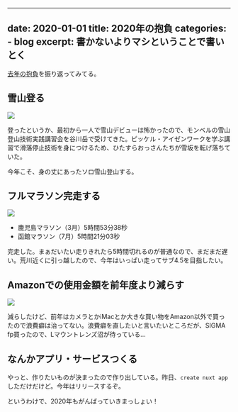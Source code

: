 
---
date: 2020-01-01
title: 2020年の抱負
categories: 
    - blog
excerpt: 書かないよりマシということで書いとく
---

[去年の抱負](/mol/log/new-years-resolutions-2019/)を振り返ってみてる。

## 雪山登る

![](/mol/images/2020/0101/01.jpg)

登ったというか、最初から一人で雪山デビューは怖かったので、モンベルの雪山登山技術実践講習会を谷川岳で受けてきた。ピッケル・アイゼンワークを学ぶ講習で滑落停止技術を身につけるため、ひたすらおっさんたちが雪坂を転げ落ちていた。

今年こそ、身の丈にあったソロ雪山登山する。

## フルマラソン完走する

![](/mol/images/2020/0101/02.jpg)

- 鹿児島マラソン（3月）5時間53分38秒
- 函館マラソン（7月）5時間21分03秒

完走した。まぁだいたい走りきれたら5時間切れるのが普通なので、まだまだ遅い。荒川近くに引っ越したので、今年はいっぱい走ってサブ4.5を目指したい。

## Amazonでの使用金額を前年度より減らす

![](/mol/images/2020/0101/00.jpg)

減らしたけど、前年はカメラとかiMacとか大きな買い物をAmazon以外で買ったので浪費癖は治ってない。浪費癖を直したいと言いたいところだが、SIGMA fp買ったので、Lマウントレンズ沼が待っている...

## なんかアプリ・サービスつくる

やっと、作りたいものが決まったので作り出している。昨日、`create nuxt app` しただけだけど。今年はリリースするぞ。

というわけで、2020年もがんばっていきまっしょい！
